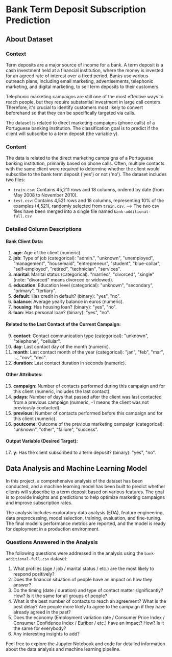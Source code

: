 # Bank Term Deposit Subscription Prediction

## About Dataset

### Context

Term deposits are a major source of income for a bank. A term deposit is a cash investment held at a financial institution, where the money is invested for an agreed rate of interest over a fixed period. Banks use various outreach plans, including email marketing, advertisements, telephonic marketing, and digital marketing, to sell term deposits to their customers.

Telephonic marketing campaigns are still one of the most effective ways to reach people, but they require substantial investment in large call centers. Therefore, it's crucial to identify customers most likely to convert beforehand so that they can be specifically targeted via calls.

The dataset is related to direct marketing campaigns (phone calls) of a Portuguese banking institution. The classification goal is to predict if the client will subscribe to a term deposit (the variable y).

### Content

The data is related to the direct marketing campaigns of a Portuguese banking institution, primarily based on phone calls. Often, multiple contacts with the same client were required to determine whether the client would subscribe to the bank term deposit ('yes') or not ('no'). The dataset includes two files:

- `train.csv`: Contains 45,211 rows and 18 columns, ordered by date (from May 2008 to November 2010).
- `test.csv`: Contains 4,521 rows and 18 columns, representing 10% of the examples (4,521), randomly selected from `train.csv`.
  --> The two csv files have been merged into a single file named `bank-additional-full.csv`

### Detailed Column Descriptions

#### Bank Client Data:

1. **age**: Age of the client (numeric).
2. **job**: Type of job (categorical): "admin.", "unknown", "unemployed", "management", "housemaid", "entrepreneur", "student", "blue-collar", "self-employed", "retired", "technician", "services".
3. **marital**: Marital status (categorical): "married", "divorced", "single" (note: "divorced" means divorced or widowed).
4. **education**: Education level (categorical): "unknown", "secondary", "primary", "tertiary".
5. **default**: Has credit in default? (binary): "yes", "no".
6. **balance**: Average yearly balance in euros (numeric).
7. **housing**: Has housing loan? (binary): "yes", "no".
8. **loan**: Has personal loan? (binary): "yes", "no".

#### Related to the Last Contact of the Current Campaign:

9. **contact**: Contact communication type (categorical): "unknown", "telephone", "cellular".
10. **day**: Last contact day of the month (numeric).
11. **month**: Last contact month of the year (categorical): "jan", "feb", "mar", …, "nov", "dec".
12. **duration**: Last contact duration in seconds (numeric).

#### Other Attributes:

13. **campaign**: Number of contacts performed during this campaign and for this client (numeric, includes the last contact).
14. **pdays**: Number of days that passed after the client was last contacted from a previous campaign (numeric, -1 means the client was not previously contacted).
15. **previous**: Number of contacts performed before this campaign and for this client (numeric).
16. **poutcome**: Outcome of the previous marketing campaign (categorical): "unknown", "other", "failure", "success".

#### Output Variable (Desired Target):

17. **y**: Has the client subscribed to a term deposit? (binary): "yes", "no".


## Data Analysis and Machine Learning Model

In this project, a comprehensive analysis of the dataset has been conducted, and a machine learning model has been built to predict whether clients will subscribe to a term deposit based on various features. The goal is to provide insights and predictions to help optimize marketing campaigns and improve subscription rates.

The analysis includes exploratory data analysis (EDA), feature engineering, data preprocessing, model selection, training, evaluation, and fine-tuning. The final model's performance metrics are reported, and the model is ready for deployment in a production environment.

### Questions Answered in the Analysis

The following questions were addressed in the analysis using the `bank-additional-full.csv` dataset:

1. What profiles (age / job / marital status / etc.) are the most likely to respond positively?
2. Does the financial situation of people have an impact on how they answer?
3. Do the timing (date / duration) and type of contact matter significantly? How? Is it the same for all groups of people?
4. What is the best number of contacts to reach an agreement? What is the best delay? Are people more likely to agree to the campaign if they have already agreed in the past?
5. Does the economy (Employment variation rate / Consumer Price Index / Consumer Confidence Index / Euribor / etc.) have an impact? How? Is it the same for everybody?
6. Any interesting insights to add?

Feel free to explore the Jupyter Notebook and code for detailed information about the data analysis and machine learning pipeline.
